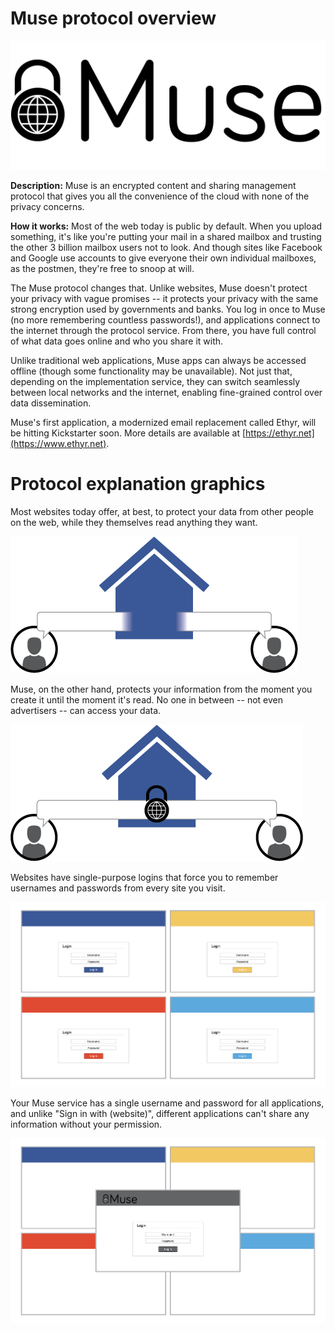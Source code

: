 # Muse protocol overview

![Muse logo](logo-full.png)

**Description:** Muse is an encrypted content and sharing management protocol that gives you all the convenience of the cloud with none of the privacy concerns.

**How it works:** Most of the web today is public by default. When you upload something, it's like you're putting your mail in a shared mailbox and trusting the other 3 billion mailbox users not to look. And though sites like Facebook and Google use accounts to give everyone their own individual mailboxes, as the postmen, they're free to snoop at will.

The Muse protocol changes that. Unlike websites, Muse doesn't protect your privacy with vague promises -- it protects your privacy with the same strong encryption used by governments and banks. You log in once to Muse (no more remembering countless passwords!), and applications connect to the internet through the protocol service. From there, you have full control of what data goes online and who you share it with.

Unlike traditional web applications, Muse apps can always be accessed offline (though some functionality may be unavailable). Not just that, depending on the implementation service, they can switch seamlessly between local networks and the internet, enabling fine-grained control over data dissemination.

Muse's first application, a modernized email replacement called Ethyr, will be hitting Kickstarter soon. More details are available at [https://ethyr.net](https://www.ethyr.net).

# Protocol explanation graphics

Most websites today offer, at best, to protect your data from other people on the web, while they themselves read anything they want.

![Privacy on the web](web-privacy.png)

Muse, on the other hand, protects your information from the moment you create it until the moment it's read. No one in between -- not even advertisers -- can access your data.

![Privacy on Muse](muse-privacy.png)

Websites have single-purpose logins that force you to remember usernames and passwords from every site you visit.

![Login to the web](web-login.png)

Your Muse service has a single username and password for all applications, and unlike "Sign in with (website)", different applications can't share any information without your permission.

![Login to Muse](muse-login.png)